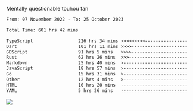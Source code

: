 Mentally questionable touhou fan



<!--START_SECTION:waka-->

```txt
From: 07 November 2022 - To: 25 October 2023

Total Time: 601 hrs 42 mins

TypeScript                 226 hrs 34 mins >>>>>>>>>----------------   37.67 %
Dart                       101 hrs 11 mins >>>>---------------------   16.82 %
GDScript                   91 hrs 5 mins   >>>>---------------------   15.15 %
Rust                       62 hrs 26 mins  >>>----------------------   10.38 %
Markdown                   25 hrs 40 mins  >------------------------   04.27 %
JavaScript                 18 hrs 57 mins  >------------------------   03.15 %
Go                         15 hrs 31 mins  >------------------------   02.58 %
Other                      12 hrs 4 mins   >------------------------   02.01 %
HTML                       10 hrs 20 mins  -------------------------   01.72 %
YAML                       5 hrs 26 mins   -------------------------   00.90 %
```

<!--END_SECTION:waka-->

![](https://cdn.discordapp.com/attachments/825577206696771664/1166420405674856468/win.gif?ex=654a6ca7&is=6537f7a7&hm=84f02d38afcaba0d0e8904ff04caaa8c281686a27d5cdea7403e065ad7b47f78&)
